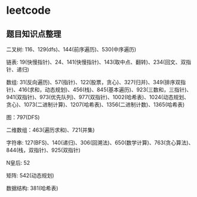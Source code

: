 # leetcode

## 题目知识点整理

二叉树: 116、129(dfs)、144(前序遍历)、530(中序遍历)

链表: 19(快慢指针)、24、141(快慢指针)、143(取中点、翻转)、234(回文、双指针、递归)

数组: 31(反向遍历)、57(指针)、122(股票，贪心)、327(归并)、349(排序双指针)、416(求和，动态规划)、456(栈)、845(基本遍历)、923(三数和，三指针)、941(双指针)、973(优先队列)、977(双指针)、1002(哈希表)、1024(动态规划、贪心)、1073(二进制计算)、1207(哈希表)、1356(二进制计数)、1365(哈希表)

图：797(DFS)

二维数组：463(遍历求和)、721(并集)

字符串: 127(BFS)、140(递归)、306(回溯法)、650(数学计算)、763(贪心算法)、844(栈，双指针)、925(双指针)

N皇后: 52

矩阵: 542(动态规划)

数据结构: 381(哈希表)
